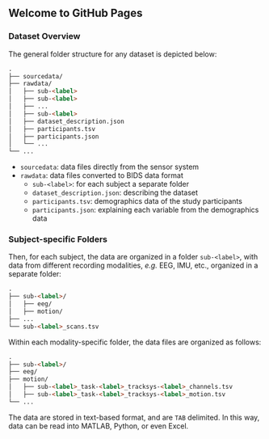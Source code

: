 ## Welcome to GitHub Pages

### Dataset Overview
The general folder structure for any dataset is depicted below:

```markdown
.
├── sourcedata/
├── rawdata/
│   ├── sub-<label>
│   ├── sub-<label>
│   ├── ...
│   ├── sub-<label>
│   ├── dataset_description.json
│   ├── participants.tsv
│   ├── participants.json
│   └── ...
└── ...
```

- `sourcedata`: data files directly from the sensor system
- `rawdata`: data files converted to BIDS data format
  - `sub-<label>`: for each subject a separate folder
  - `dataset_description.json`: describing the dataset
  - `participants.tsv`: demographics data of the study participants
  - `participants.json`: explaining each variable from the demographics data

### Subject-specific Folders

Then, for each subject, the data are organized in a folder `sub-<label>`, with data from different recording modalities, *e.g.* EEG, IMU, etc., organized in a separate folder:
```markdown
.
├── sub-<label>/
│   ├── eeg/
│   ├── motion/
├── ...
└── sub-<label>_scans.tsv
```
Within each modality-specific folder, the data files are organized as follows:
```markdown
.
├── sub-<label>/
├── eeg/
├── motion/
│   ├── sub-<label>_task-<label>_tracksys-<label>_channels.tsv
│   ├── sub-<label>_task-<label>_tracksys-<label>_motion.tsv
└── ...
```
The data are stored in text-based format, and are `TAB` delimited. In this way, data can be read into MATLAB, Python, or even Excel.
